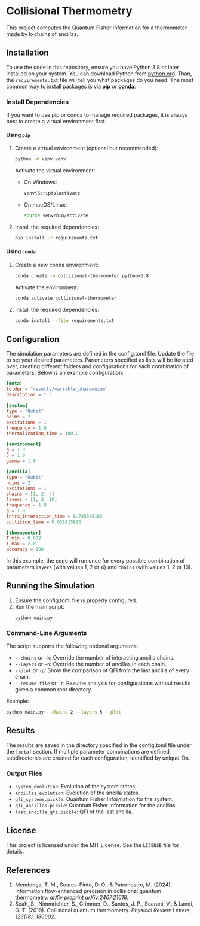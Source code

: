 # Collisional Thermometry

This project computes the Quantum Fisher Information for a thermometer made by k-chains of ancillas.

## Installation
To use the code in this repository, ensure you have Python 3.8 or later installed on your system. 
You can download Python from [python.org](https://www.python.org/).
Than, the `requirements.txt` file will tell you what packages do you need.
The most common way to install packages is via **pip** or **conda**.
### Install Dependencies
If you want to use pip or conda to manage required packages, it is always best to create a virtual environment first.
#### Using `pip`

1. Create a virtual environment (optional but recommended):
   ```bash
   python -m venv venv
   ```
   Activate the virtual environment:
   - On Windows:
     ```bash
     venv\Scripts\activate
     ```
   - On macOS/Linux:
     ```bash
     source venv/bin/activate
     ```

2. Install the required dependencies:
   ```bash
   pip install -r requirements.txt
   ```

#### Using `conda`
1. Create a new conda environment:
   ```bash
   conda create -n collisional-thermometer python=3.8
   ```
   Activate the environment:
   ```bash
   conda activate collisional-thermometer
   ```

2. Install the required dependencies:
   ```bash
   conda install --file requirements.txt
   ```

## Configuration

The simulation parameters are defined in the config.toml file. 
Update the file to set your desired parameters.
Parameters specified as lists will be iterated over, creating different folders and configurations for each combination of parameters.
Below is an example configuration:

```toml
[meta]
folder = "results/variable_phaseonium"
description = " "

[system]
type = "Qubit"
ndims = 2
excitations = 1
frequency = 1.0
thermalization_time = 100.0

[environment]
g = 1.0
J = 1.0
gamma = 1.0

[ancilla]
type = "Qubit"
ndims = 2
excitations = 1
chains = [1, 2, 4]
layers = [1, 2, 10]
frequency = 1.0
g = 1.0
intra_interaction_time = 0.785398163
collision_time = 0.031415926

[thermometer]
T_min = 0.002
T_max = 2.0
accuracy = 100
```
In this example, the code will run once for every possible combination of parameters `layers` (with values 1, 2 or 4) and `chains` (with values 1, 2 or 10).

## Running the Simulation

1. Ensure the config.toml file is properly configured.
2. Run the main script:
   ```bash
   python main.py
   ```

### Command-Line Arguments
The script supports the following optional arguments:
- `--chains` or `-k`: Override the number of interacting ancilla chains.
- `--layers` or `-n`: Override the number of ancillas in each chain.
- `--plot` or `-p`: Show the comparison of QFI from the last ancilla of every chain.
- `--resume-file` or `-r`: Resume analysis for configurations without results given a common root directory.

Example:
```bash
python main.py --chains 2 --layers 5 --plot
```

## Results

The results are saved in the directory specified in the config.toml file under the `[meta]` section. If multiple parameter combinations are defined, subdirectories are created for each configuration, identified by unique IDs.

### Output Files
- `system_evolution`: Evolution of the system states.
- `ancillas_evolution`: Evolution of the ancilla states.
- `qfi_systems.pickle`: Quantum Fisher Information for the system.
- `qfi_ancillas.pickle`: Quantum Fisher Information for the ancillas.
- `last_ancilla_qfi.pickle`: QFI of the last ancilla.

## License

This project is licensed under the MIT License. See the `LICENSE` file for details.

## References

1. Mendonça, T. M., Soares-Pinto, D. O., & Paternostro, M. (2024). Information flow-enhanced precision in collisional quantum thermometry. *arXiv preprint arXiv:2407.21618*.
2. Seah, S., Nimmrichter, S., Grimmer, D., Santos, J. P., Scarani, V., & Landi, G. T. (2019). Collisional quantum thermometry. *Physical Review Letters, 123(18), 180602*.